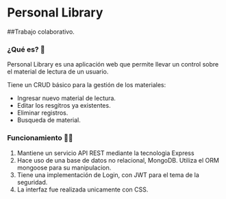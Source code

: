 # Personal Library

##Trabajo colaborativo. 

### ¿Qué es? 🤔

Personal Library es una aplicación web que permite llevar un control sobre el material de lectura de un usuario. 

Tiene un CRUD  básico  para la gestión de los materiales: 
- Ingresar nuevo material de lectura. 
- Editar los resgitros ya existentes.
- Eliminar registros.
- Busqueda de material.

### Funcionamiento 🧑‍💻

1. Mantiene un servicio API REST mediante la tecnologia Express
2. Hace uso de una base de datos no relacional, MongoDB. Utiliza el ORM mongoose para su manipulacion.
3. Tiene una implementación de Login, con JWT para el tema de la seguridad.
4. La interfaz fue realizada unicamente con CSS.


